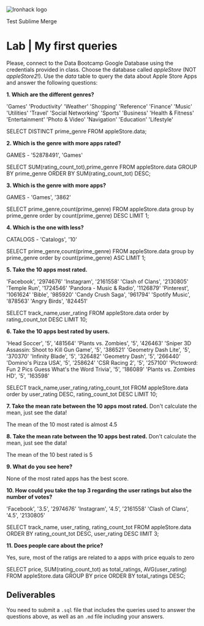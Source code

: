 ![Ironhack logo](https://i.imgur.com/1QgrNNw.png)

Test Sublime Merge

# Lab | My first queries

Please, connect to the Data Bootcamp Google Database using the credentials provided in class. Choose the database called *appleStore* (NOT *appleStore2*!). Use the *data* table to query the data about Apple Store Apps and answer the following questions: 

**1. Which are the different genres?**

'Games'
'Productivity'
'Weather'
'Shopping'
'Reference'
'Finance'
'Music'
'Utilities'
'Travel'
'Social Networking'
'Sports'
'Business'
'Health & Fitness'
'Entertainment'
'Photo & Video'
'Navigation'
'Education'
'Lifestyle'


SELECT DISTINCT prime_genre FROM appleStore.data;

**2. Which is the genre with more apps rated?**

GAMES - '52878491', 'Games'

SELECT SUM(rating_count_tot),prime_genre FROM appleStore.data
GROUP BY prime_genre
ORDER BY SUM(rating_count_tot) DESC;

**3. Which is the genre with more apps?**

GAMES - 'Games', '3862'

SELECT prime_genre,count(prime_genre) FROM appleStore.data group by prime_genre order by count(prime_genre) DESC LIMIT 1;

**4. Which is the one with less?**

CATALOGS - 'Catalogs', '10'

SELECT prime_genre,count(prime_genre) FROM appleStore.data group by prime_genre order by count(prime_genre) ASC LIMIT 1;

**5. Take the 10 apps most rated.**

'Facebook', '2974676'
'Instagram', '2161558'
'Clash of Clans', '2130805'
'Temple Run', '1724546'
'Pandora - Music & Radio', '1126879'
'Pinterest', '1061624'
'Bible', '985920'
'Candy Crush Saga', '961794'
'Spotify Music', '878563'
'Angry Birds', '824451'

SELECT track_name,user_rating FROM appleStore.data order by rating_count_tot DESC LIMIT 10;

**6. Take the 10 apps best rated by users.**

'Head Soccer', '5', '481564'
'Plants vs. Zombies', '5', '426463'
'Sniper 3D Assassin: Shoot to Kill Gun Game', '5', '386521'
'Geometry Dash Lite', '5', '370370'
'Infinity Blade', '5', '326482'
'Geometry Dash', '5', '266440'
'Domino\'s Pizza USA', '5', '258624'
'CSR Racing 2', '5', '257100'
'Pictoword: Fun 2 Pics Guess What\'s the Word Trivia', '5', '186089'
'Plants vs. Zombies HD', '5', '163598'

SELECT track_name,user_rating,rating_count_tot FROM appleStore.data order by user_rating DESC, rating_count_tot DESC LIMIT 10;

**7. Take the mean rate between the 10 apps most rated.** Don't calculate the mean, just see the data!

The mean of the 10 most rated is almost 4.5

**8. Take the mean rate between the 10 apps best rated.** Don't calculate the mean, just see the data!

The mean of the 10 best rated is 5

**9. What do you see here?**

None of the most rated apps has the best score.

**10. How could you take the top 3 regarding the user ratings but also the number of votes?**

'Facebook', '3.5', '2974676'
'Instagram', '4.5', '2161558'
'Clash of Clans', '4.5', '2130805'


SELECT track_name, user_rating, rating_count_tot
FROM appleStore.data
ORDER BY rating_count_tot DESC, user_rating DESC
lIMIT 3;

**11. Does people care about the price?**

Yes, sure, most of the ratigs are related to a apps with price equals to zero

SELECT price, SUM(rating_count_tot) as total_ratings, AVG(user_rating)
FROM appleStore.data
GROUP BY price
ORDER BY total_ratings DESC;

## Deliverables 
You need to submit a `.sql` file that includes the queries used to answer the questions above, as well as an `.md` file including your answers. 
